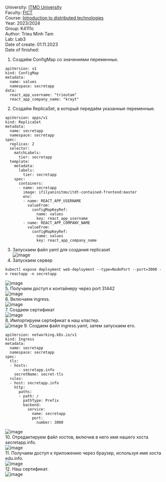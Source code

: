University: [ITMO University](https://itmo.ru/ru/)  
Faculty: [FICT](https://fict.itmo.ru)  
Course: [Introduction to distributed technologies](https://github.com/itmo-ict-faculty/introduction-to-distributed-technologies)  
Year: 2023/2024  
Group: K4111c  
Author: Trieu Minh Tam<br>
Lab: Lab3  
Date of create: 01.11.2023  
Date of finished:

1. Создаём ConfigMap со значениями переменных. <br>
```
apiVersion: v1
kind: ConfigMap
metadata:
  name: values
  namespace: secretapp
data:
  react_app_username: "trieutam"
  react_app_company_name: "krayt"
```
2. Создаём ReplicaSet, в который передаём указанные переменные. <br>
```
apiVersion: apps/v1
kind: ReplicaSet
metadata:
  name: secretapp
  namespace: secretapp
spec:
  replicas: 2
  selector:
    matchLabels:
      tier: secretapp
  template:
    metadata:
      labels:
        tier: secretapp
    spec:
      containers:
      - name: secretapp
        image: ifilyaninitmo/itdt-contained-frontend:master
        env:
        - name: REACT_APP_USERNAME
          valueFrom:
            configMapKeyRef:
              name: values
              key: react_app_username
        - name: REACT_APP_COMPANY_NAME
          valueFrom:
            configMapKeyRef:
              name: values
              key: react_app_company_name

```
3. Запускаем файл yaml для создания replicaset<br>
![image](https://github.com/Mrtrieu69/2023_2024-introduction_to_distributed_technologies-k4111c-trieu_t_m/assets/87965299/9283a8a8-1e4c-43a0-8170-b1610698c593)<br>
4. Запускаем сервер<br>
```
kubectl expose deployment web-deployment --type=NodePort --port=3000 -n reactapp -n secretapp
```
![image](https://github.com/Mrtrieu69/2023_2024-introduction_to_distributed_technologies-k4111c-trieu_t_m/assets/87965299/04112a37-3938-407a-9184-892aef0e01b0)<br>
5. Получаем доступ к контайнеру через port 31442<br>
![image](https://github.com/Mrtrieu69/2023_2024-introduction_to_distributed_technologies-k4111c-trieu_t_m/assets/87965299/8cb1e78c-3ecf-4e43-925f-a034b80ee555)<br>
6. Включаем ingress. <br>
![image](https://github.com/Mrtrieu69/2023_2024-introduction_to_distributed_technologies-k4111c-trieu_t_m/assets/87965299/001e0ecb-2bdf-4b79-bbce-19dce31514ee)<br>
7. Создаем сертификат <br>
![image](https://github.com/Mrtrieu69/2023_2024-introduction_to_distributed_technologies-k4111c-trieu_t_m/assets/87965299/658a214d-d4e8-4eaa-b403-641e78d353ce)<br>
8. Импортируем сертификат в наш кластер.<br>
![image](https://github.com/Mrtrieu69/2023_2024-introduction_to_distributed_technologies-k4111c-trieu_t_m/assets/87965299/5d95145e-826a-4720-af61-13a5a7a4485e)
9. Создаем файл ingress.yaml, затем запускаем его. <br>
```
apiVersion: networking.k8s.io/v1
kind: Ingress
metadata:
  name: secretapp
  namespace: secretapp
spec:
  tls:
  - hosts:
      - secretapp.info
    secretName: secret-tls
  rules:
  - host: secretapp.info
    http:
      paths:
      - path: /
        pathType: Prefix
        backend:
          service:
            name: secretapp
            port:
              number: 3000
```
![image](https://github.com/Mrtrieu69/2023_2024-introduction_to_distributed_technologies-k4111c-trieu_t_m/assets/87965299/e82840b4-447e-4af2-902e-3814011acca0)<br>
10. Отредактируем файл хостов, включив в него имя нашего хоста secretapp.info. <br>
![image](https://github.com/Mrtrieu69/2023_2024-introduction_to_distributed_technologies-k4111c-trieu_t_m/assets/87965299/47da0c8c-8a4c-4222-84e9-dff2ecad65c9)<br>
11. Получаем доступ к приложению через браузер, используя имя хоста edu.info. <br>
![image](https://github.com/Mrtrieu69/2023_2024-introduction_to_distributed_technologies-k4111c-trieu_t_m/assets/87965299/01bf940a-3e30-4272-8953-e7aedf5fec3d)<br>
12. Наш сертификат.<br>
![image](https://github.com/Mrtrieu69/2023_2024-introduction_to_distributed_technologies-k4111c-trieu_t_m/assets/87965299/3446b48b-cbc3-4b12-9735-648626c3c3a9)<br>







